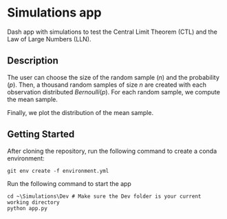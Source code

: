 # Simulations app

Dash app with simulations to test the Central Limit Theorem (CTL) and the Law of Large Numbers (LLN).

## Description

The user can choose the size of the random sample ($n$) and the probability ($p$). Then, a thousand random samples of size $n$ are created with each observation distributed $Bernoulli(p)$. For each random sample, we compute the mean sample. 

Finally, we plot the distribution of the mean sample.

## Getting Started

After cloning the repository, run the following command to create a conda environment:
```shell
git env create -f environment.yml
```

Run the following command to start the app
```shell
cd ~\Simulations\Dev # Make sure the Dev folder is your current working directory
python app.py
```